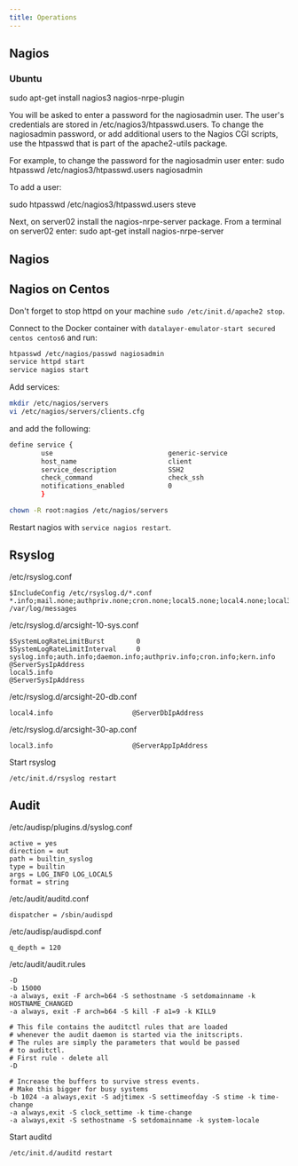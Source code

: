 ```yaml
---
title: Operations
---
```


## Nagios

### Ubuntu

sudo apt-get install nagios3 nagios-nrpe-plugin

You will be asked to enter a password for the nagiosadmin user. The user's credentials are stored in /etc/nagios3/htpasswd.users. To change the nagiosadmin password, or add additional users to the Nagios CGI scripts, use the htpasswd that is part of the apache2-utils package.

For example, to change the password for the nagiosadmin user enter:
sudo htpasswd /etc/nagios3/htpasswd.users nagiosadmin

To add a user:

sudo htpasswd /etc/nagios3/htpasswd.users steve

Next, on server02 install the nagios-nrpe-server package. From a terminal on server02 enter:
sudo apt-get install nagios-nrpe-server

## Nagios

## Nagios on Centos

Don't forget to stop httpd on your machine `sudo /etc/init.d/apache2 stop`.

Connect to the Docker container with `datalayer-emulator-start secured centos centos6` and run:

```bash
htpasswd /etc/nagios/passwd nagiosadmin
service httpd start
service nagios start
```

Add services:

```bash
mkdir /etc/nagios/servers
vi /etc/nagios/servers/clients.cfg
```

and add the following:

```bash
define service {
        use                             generic-service
        host_name                       client
        service_description             SSH2
        check_command                   check_ssh
        notifications_enabled           0
        }
```

```bash
chown -R root:nagios /etc/nagios/servers
```

Restart nagios with `service nagios restart`.

## Rsyslog

/etc/rsyslog.conf

```
$IncludeConfig /etc/rsyslog.d/*.conf
*.info;mail.none;authpriv.none;cron.none;local5.none;local4.none;local3.none    /var/log/messages
```

/etc/rsyslog.d/arcsight-10-sys.conf

```
$SystemLogRateLimitBurst        0
$SystemLogRateLimitInterval     0                                                                     
syslog.info;auth.info;daemon.info;authpriv.info;cron.info;kern.info             @ServerSysIpAddress
local5.info                                                                     @ServerSysIpAddress
```

/etc/rsyslog.d/arcsight-20-db.conf

```
local4.info                    @ServerDbIpAddress
```

/etc/rsyslog.d/arcsight-30-ap.conf

```
local3.info                    @ServerAppIpAddress
```

Start rsyslog

```
/etc/init.d/rsyslog restart
```

## Audit

/etc/audisp/plugins.d/syslog.conf

```
active = yes
direction = out
path = builtin_syslog
type = builtin
args = LOG_INFO LOG_LOCAL5
format = string
```

/etc/audit/auditd.conf

```
dispatcher = /sbin/audispd
```

/etc/audisp/audispd.conf

```
q_depth = 120
```

/etc/audit/audit.rules

```
-D
-b 15000
-a always, exit -F arch=b64 -S sethostname -S setdomainname -k HOSTNAME_CHANGED
-a always, exit -F arch=b64 -S kill -F a1=9 -k KILL9
```

```
# This file contains the auditctl rules that are loaded
# whenever the audit daemon is started via the initscripts.
# The rules are simply the parameters that would be passed
# to auditctl.
# First rule - delete all
-D

# Increase the buffers to survive stress events. 
# Make this bigger for busy systems 
-b 1024 -a always,exit -S adjtimex -S settimeofday -S stime -k time-change
-a always,exit -S clock_settime -k time-change 
-a always,exit -S sethostname -S setdomainname -k system-locale 
```

Start auditd

```
/etc/init.d/auditd restart
```
